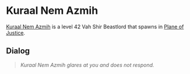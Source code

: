 # Kuraal Nem Azmih



[Kuraal Nem Azmih](/npc/201354) is a level 42 Vah Shir Beastlord that spawns in [Plane of Justice](/zone/201).








## Dialog

>*Kuraal Nem Azmih glares at you and does not respond.*